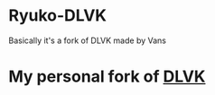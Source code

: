 # Ryuko-DLVK
Basically it's a fork of DLVK made by Vans
# My personal fork of [DLVK](https://www.github.com/VansKFC/DLVK/)
